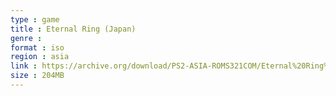 ```yaml
---
type : game
title : Eternal Ring (Japan)
genre : 
format : iso
region : asia
link : https://archive.org/download/PS2-ASIA-ROMS321COM/Eternal%20Ring%20%28Japan%29.7z
size : 204MB
---
```

